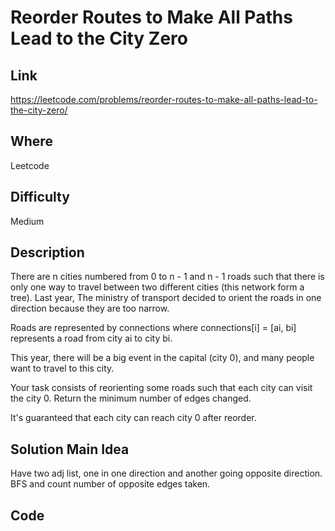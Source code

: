 # Reorder Routes to Make All Paths Lead to the City Zero

## Link

https://leetcode.com/problems/reorder-routes-to-make-all-paths-lead-to-the-city-zero/

## Where

Leetcode

## Difficulty

Medium

## Description

There are n cities numbered from 0 to n - 1 and n - 1 roads such that there is only one way to travel between two different cities (this network form a tree). Last year, The ministry of transport decided to orient the roads in one direction because they are too narrow.

Roads are represented by connections where connections[i] = [ai, bi] represents a road from city ai to city bi.

This year, there will be a big event in the capital (city 0), and many people want to travel to this city.

Your task consists of reorienting some roads such that each city can visit the city 0. Return the minimum number of edges changed.

It's guaranteed that each city can reach city 0 after reorder.

## Solution Main Idea

Have two adj list, one in one direction and another going opposite direction. BFS and count number of opposite edges taken.


## Code

```python

```
